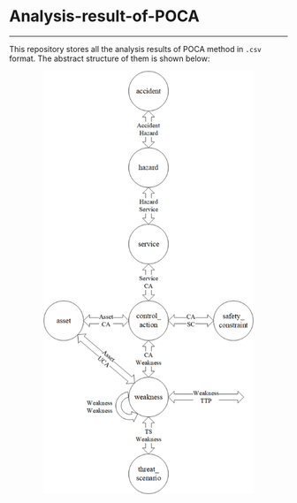 # Analysis-result-of-POCA
<hr>

This repository stores all the analysis results of POCA method in `.csv` format. The abstract structure of them is shown below:

<div align="center"> <img alt="arango8" src="https://github.com/jayzheng98/jayzheng98.github.io/blob/master/images/arango8.png?raw=true" width="380px"></div>
